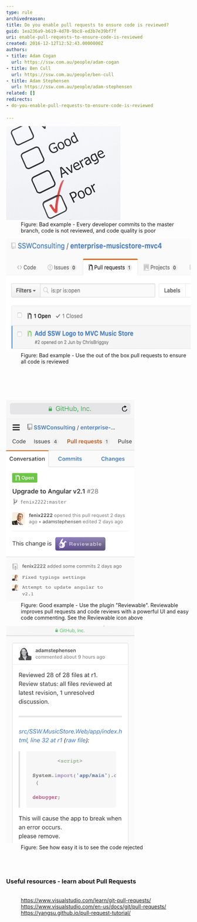 ```yaml
---
type: rule
archivedreason: 
title: Do you enable pull requests to ensure code is reviewed?
guid: 1ea236a9-b619-4d78-9bc8-ed3b7e39bf7f
uri: enable-pull-requests-to-ensure-code-is-reviewed
created: 2016-12-12T12:52:43.0000000Z
authors:
- title: Adam Cogan
  url: https://ssw.com.au/people/adam-cogan
- title: Ben Cull
  url: https://ssw.com.au/people/ben-cull
- title: Adam Stephensen
  url: https://ssw.com.au/people/adam-stephensen
related: []
redirects:
- do-you-enable-pull-requests-to-ensure-code-is-reviewed

---
```



<dl class="badImage"><dt><img src="github-pullrequest-bad-2.png" alt="github-pullrequest-bad-2.png" /><br></dt><dd>Figure: <span style="background-color:transparent;font-size:0.9rem;">Bad example - Every developer commits to the master branch, code is not reviewed, and code quality is poor</span></dd></dl><dl class="badImage"><dt><img src="github-pullrequest-bad.png" alt="github-pullrequest-bad-2.png" style="width:585px;height:305px;" /><br></dt><dd>Figure: Bad example - Use the out of the box pull requests to ensure all code is reviewed</dd></dl> <br>
<br><excerpt class='endintro'></excerpt><br>
<dl class="goodImage">​
   <dt>​​<img src="github-pullrequest-1.png" alt="github-pullrequest-1.png" style="width:350px;height:546px;" /><br></dt><dd>Figure: Good example - Use the plugin "Reviewable". Reviewable improves pull requests and code reviews with a powerful UI and easy code commenting. ​See the Reviewable icon above </dd></dl><dl class="image"><dt>​​<img src="github-pullrequest-2.png" alt="github-pullrequest-2.png" style="width:350px;" /><br></dt><dd>Figure: See how easy it is to see the code rejected​<br></dd><dd><br></dd><dd><br></dd><dd><br></dd><h3 class="ssw15-rteElement-H3">Useful resources - learn about Pull Requests<br></h3><dd><br></dd><dd><a href="https://www.visualstudio.com/learn/git-pull-requests/">https://www.visualstudio.com/learn/git-pull-requests/</a><br></dd><dd><a href="https://www.visualstudio.com/en-us/docs/git/pull-requests/">https://www.visualstudio.com/en-us/docs/git/pull-requests/</a><br><a href="https://yangsu.github.io/pull-request-tutorial/">https://yangsu.github.io/pull-request-tutorial/​</a><br></dd></dl> ​<br>


